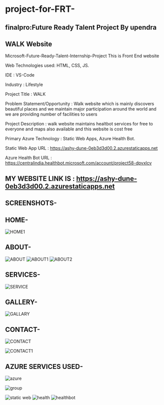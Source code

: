 # project-for-FRT-
## finalpro:Future Ready Talent Project By upendra
##   WALK Website

Microsoft-Future-Ready-Talent-Internship-Project This is Front End website

Web Technologies used: HTML, CSS, JS.

IDE           : VS-Code

Industry      : Lifestyle

Project Title : WALK

Problem Statement/Opportunity : Walk website which is mainly discovers beautiful places and we maintain major participation around the world and we are providing number of facilities to users

Project Description           : walk website maintains healtbot services for free to everyone and maps also available and this website is cost free

Primary Azure Technology      :  Static Web Apps, Azure Health Bot.

Static Web App URL : https://ashy-dune-0eb3d3d00.2.azurestaticapps.net

Azure Health Bot URL : https://centralindia.healthbot.microsoft.com/account/project58-dpvxlcv

## MY WEBSITE LINK IS : https://ashy-dune-0eb3d3d00.2.azurestaticapps.net 
## SCREENSHOTS-
## HOME-

![HOME1](https://user-images.githubusercontent.com/111052429/217531916-0cf83f29-a4bc-4df0-80e3-a9f5f0236bd1.jpg)



## ABOUT-

![ABOUT](https://user-images.githubusercontent.com/111052429/217531994-5b0a4618-a233-4f76-9d4b-8910fb39a222.jpg)
![ABOUT1](https://user-images.githubusercontent.com/111052429/217532015-063313f3-098e-48bf-8b6e-436aa8b6941f.jpg)
![ABOUT2](https://user-images.githubusercontent.com/111052429/217532031-83090c82-3e2d-44cc-92a0-ba78ac14cf63.jpg)


## SERVICES-
![SERVICE](https://user-images.githubusercontent.com/111052429/217532097-7b09f1e8-f773-40d1-993d-2ef80976f318.jpg)



## GALLERY-
![GALLARY](https://user-images.githubusercontent.com/111052429/217532139-ebead9dc-a780-47e8-97b9-d2ee4e4a3f0e.jpg)



## CONTACT-
![CONTACT](https://user-images.githubusercontent.com/111052429/217532187-e6cb618f-bddc-44bd-a120-6c5cbde00f76.jpg)

![CONTACT1](https://user-images.githubusercontent.com/111052429/217532205-be0ef4fc-78f4-4974-ad4e-e175012c0977.jpg)



## AZURE SERVICES USED-

![azure](https://user-images.githubusercontent.com/111052429/217532250-8eea8412-1d41-44ca-baee-c654be7d95a5.jpg)

![group](https://user-images.githubusercontent.com/111052429/217532314-f6315389-52d7-496d-a00d-f665c4a0178f.jpg)

![static web](https://user-images.githubusercontent.com/111052429/217532352-9edeba57-70cd-45bf-8e47-13da94deccfe.jpg)
![health](https://user-images.githubusercontent.com/111052429/217532379-2ce07b67-a650-4de9-a2a0-ddc36506361a.jpg)
![healthbot](https://user-images.githubusercontent.com/111052429/217532401-c6cf85d1-e732-4a57-a749-440b7cbb5ebf.jpg)

